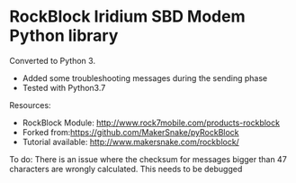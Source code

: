 # RockBlock Iridium SBD Modem Python library

Converted to Python 3.
- Added some troubleshooting messages during the sending phase
- Tested with Python3.7


Resources:
- RockBlock Module: http://www.rock7mobile.com/products-rockblock
- Forked from:https://github.com/MakerSnake/pyRockBlock
- Tutorial available: http://www.makersnake.com/rockblock/

To do:
There is an issue where the checksum for messages bigger than 47 characters are wrongly calculated. This needs to be debugged
